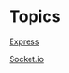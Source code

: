 # Topics

<a href="./topics/ExpressJS/readme.md">Express</a>

<a href="./topics/Socket.io/readme.md">Socket.io</a>
